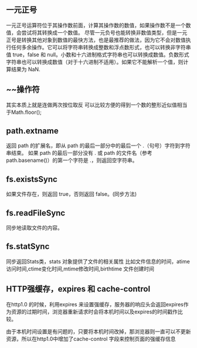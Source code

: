 ## 一元正号

一元正号运算符位于其操作数前面，计算其操作数的数值，如果操作数不是一个数值，会尝试将其转换成一个数值。 尽管一元负号也能转换非数值类型，但是一元正号是转换其他对象到数值的最快方法，也是最推荐的做法，因为它不会对数值执行任何多余操作。它可以将字符串转换成整数和浮点数形式，也可以转换非字符串值 true，false 和 null。小数和十六进制格式字符串也可以转换成数值。负数形式字符串也可以转换成数值（对于十六进制不适用）。如果它不能解析一个值，则计算结果为 NaN.

## ~~操作符

其实本质上就是连做两次按位取反
可以比较方便的得到一个数的整形近似值相当于Math.floor();

## path.extname

返回 path 的扩展名，即从 path 的最后一部分中的最后一个 .（句号）字符到字符串结束。 如果 path 的最后一部分没有 . 或 path 的文件名（参考 path.basename()）的第一个字符是 .，则返回空字符串。

## fs.existsSync

如果文件存在，则返回 true，否则返回 false。(同步方法)

## fs.readFileSync

同步地读取文件的内容。

## fs.statSync

同步返回Stats类，stats 对象提供了文件的相关属性
比如文件信息的时间，atime访问时间,ctime变化时间,mtime修改时间,birthtime 文件创建时间

## HTTP强缓存，expires 和 cache-control

在http1.0 的时候，利用expires 来设置强缓存，服务器的响应头会返回expires作为资源的过期时间，浏览器重新请求时会将本机时间以及expires的时间戳作比较。

由于本机时间设置是有问题的，只要将本机时间改掉，那浏览器则一直可以不更新资源，所以在http1.0中增加了cache-control 字段来控制页面的强缓存信息

